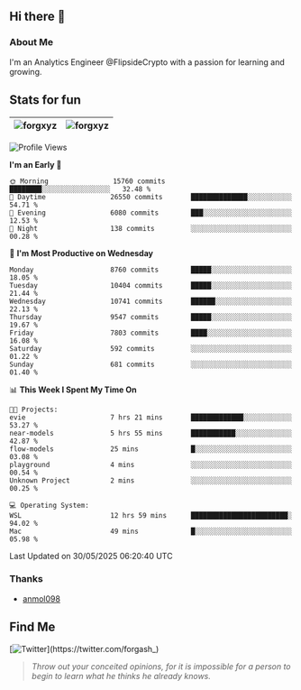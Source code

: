 ## Hi there 👋

### About Me

I'm an Analytics Engineer @FlipsideCrypto with a passion for learning and growing.
  
## Stats for fun

| <img align="center" src="https://github-readme-streak-stats.herokuapp.com/?user=forgxyz&theme=tokyonight" alt="forgxyz" /> | <img align="center" src="https://github-readme-stats.vercel.app/api?username=forgxyz&theme=tokyonight&show_icons=true" alt="forgxyz" /> |
| ------------- |------------- |


<!--START_SECTION:waka-->
![Profile Views](http://img.shields.io/badge/Profile%20Views-0-blue)

**I'm an Early 🐤** 

```text
🌞 Morning                15760 commits       ████████░░░░░░░░░░░░░░░░░   32.48 % 
🌆 Daytime                26550 commits       ██████████████░░░░░░░░░░░   54.71 % 
🌃 Evening                6080 commits        ███░░░░░░░░░░░░░░░░░░░░░░   12.53 % 
🌙 Night                  138 commits         ░░░░░░░░░░░░░░░░░░░░░░░░░   00.28 % 
```
📅 **I'm Most Productive on Wednesday** 

```text
Monday                   8760 commits        █████░░░░░░░░░░░░░░░░░░░░   18.05 % 
Tuesday                  10404 commits       █████░░░░░░░░░░░░░░░░░░░░   21.44 % 
Wednesday                10741 commits       ██████░░░░░░░░░░░░░░░░░░░   22.13 % 
Thursday                 9547 commits        █████░░░░░░░░░░░░░░░░░░░░   19.67 % 
Friday                   7803 commits        ████░░░░░░░░░░░░░░░░░░░░░   16.08 % 
Saturday                 592 commits         ░░░░░░░░░░░░░░░░░░░░░░░░░   01.22 % 
Sunday                   681 commits         ░░░░░░░░░░░░░░░░░░░░░░░░░   01.40 % 
```


📊 **This Week I Spent My Time On** 

```text
🐱‍💻 Projects: 
evie                     7 hrs 21 mins       █████████████░░░░░░░░░░░░   53.27 % 
near-models              5 hrs 55 mins       ███████████░░░░░░░░░░░░░░   42.87 % 
flow-models              25 mins             █░░░░░░░░░░░░░░░░░░░░░░░░   03.08 % 
playground               4 mins              ░░░░░░░░░░░░░░░░░░░░░░░░░   00.54 % 
Unknown Project          2 mins              ░░░░░░░░░░░░░░░░░░░░░░░░░   00.25 % 

💻 Operating System: 
WSL                      12 hrs 59 mins      ████████████████████████░   94.02 % 
Mac                      49 mins             █░░░░░░░░░░░░░░░░░░░░░░░░   05.98 % 
```


 Last Updated on 30/05/2025 06:20:40 UTC
<!--END_SECTION:waka-->

### Thanks
 - [anmol098](https://github.com/anmol098/waka-readme-stats/)
  
## Find Me
[![Twitter](https://img.shields.io/twitter/url/https/twitter.com/forgash_.svg?style=social&label=Follow%20%40forgash_)](https://twitter.com/forgash_)


> *Throw out your conceited opinions, for it is impossible for a person to begin to learn what he thinks he already knows.* 
